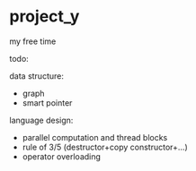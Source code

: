 # project_y

my free time

todo:

data structure:
- graph
- smart pointer


language design:
- parallel computation and thread blocks
- rule of 3/5 (destructor+copy constructor+...)
- operator overloading
